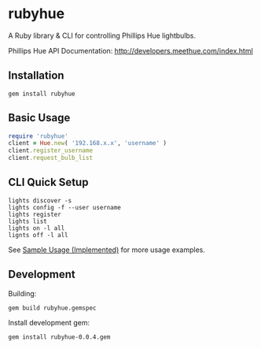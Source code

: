 rubyhue
========
A Ruby library & CLI for controlling Phillips Hue lightbulbs.

Phillips Hue API Documentation: http://developers.meethue.com/index.html

Installation
----
```
gem install rubyhue
```

Basic Usage
-----
```ruby
require 'rubyhue'
client = Hue.new( '192.168.x.x', 'username' )
client.register_username
client.request_bulb_list
```

CLI Quick Setup
----

```
lights discover -s
lights config -f --user username
lights register
lights list
lights on -l all
lignts off -l all
```

See [Sample Usage (Implemented)](https://github.com/turnerba/rubyhue/wiki/Sample-Usage-(Implemented)) for more usage examples.

Development
-----
Building:
```
gem build rubyhue.gemspec
```

Install development gem:
```
gem install rubyhue-0.0.4.gem
```
